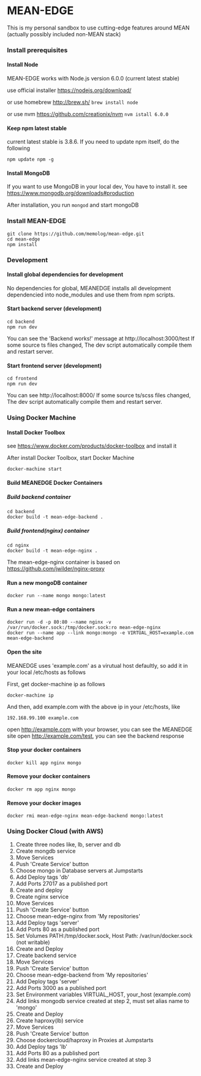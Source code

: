 # MEAN-EDGE
This is my personal sandbox to use cutting-edge features around MEAN (actually possibly included non-MEAN stack)

### Install prerequisites
#### Install Node
MEAN-EDGE works with Node.js version 6.0.0 (current latest stable)

use official installer https://nodejs.org/download/

or use homebrew http://brew.sh/ ```brew install node```

or use nvm https://github.com/creationix/nvm ```nvm istall 6.0.0```

#### Keep npm latest stable
current latest stable is 3.8.6.
If you need to update npm itself, do the following

```
npm update npm -g
```

#### Install MongoDB
If you want to use MongoDB in your local dev, You have to install it.
see https://www.mongodb.org/downloads#production 

After installation, you run ```mongod``` and start mongoDB

### Install MEAN-EDGE
```
git clone https://github.com/memolog/mean-edge.git
cd mean-edge
npm install
```

### Development
#### Install global dependencies for development
No dependencies for global, MEANEDGE installs all development dependencied into node_modules and use them from npm scripts. 

#### Start backend server (development)
```
cd backend
npm run dev
```

You can see the 'Backend works!' message at http://localhost:3000/test 
If some source ts files changed, The dev script automatically compile them and restart server.

#### Start frontend server (development)
```
cd frontend
npm run dev
```

You can see http://localhost:8000/
If some source ts/scss files changed, The dev script automatically compile them and restart server.

### Using Docker Machine
#### Install Docker Toolbox
see https://www.docker.com/products/docker-toolbox and install it

After install Docker Toolbox, start Docker Machine
```
docker-machine start
```

#### Build MEANEDGE Docker Containers
##### Build backend container
```
cd backend
docker build -t mean-edge-backend .
```

##### Build frontend(nginx) container
```
cd nginx
docker build -t mean-edge-nginx .
```

The mean-edge-nginx container is based on https://github.com/jwilder/nginx-proxy 

#### Run a new mongoDB container
```
docker run --name mongo mongo:latest
```

#### Run a new mean-edge containers
```
docker run -d -p 80:80 --name nginx -v /var/run/docker.sock:/tmp/docker.sock:ro mean-edge-nginx
docker run --name app --link mongo:mongo -e VIRTUAL_HOST=example.com mean-edge-backend
```

#### Open the site
MEANEDGE uses 'example.com' as a virutual host defaultly, so add it in your local /etc/hosts as follows

First, get docker-machine ip as follows
```
docker-machine ip
```

And then, add example.com with the above ip in your /etc/hosts, like
```
192.168.99.100 example.com
```

open http://example.com with your browser, you can see the MEANEDGE site
open http://example.com/test, you can see the backend response

#### Stop your docker containers
```
docker kill app nginx mongo 
```

#### Remove your docker containers
```
docker rm app nginx mongo
```

#### Remove your docker images
```
docker rmi mean-edge-nginx mean-edge-backend mongo:latest
```

### Using Docker Cloud (with AWS)
1. Create three nodes like, lb, server and db
2. Create mongdb service
  1. Move Services
  2. Push 'Create Service' button
  3. Choose mongo in Database servers at Jumpstarts
  4. Add Deploy tags 'db'
  5. Add Ports 27017 as a published port
  6. Create and deploy
3. Create nginx service
  1. Move Services
  2. Push 'Create Service' button
  3. Choose mean-edge-nginx from 'My repositories'
  4. Add Deploy tags 'server'
  5. Add Ports 80 as a published port
  6. Set Volumes PATH:/tmp/docker.sock, Host Path: /var/run/docker.sock (not writable)
  7. Create and Deploy
4. Create backend service
  1. Move Services
  2. Push 'Create Service' button
  3. Choose mean-edge-backend from 'My repositories'
  4. Add Deploy tags 'server'
  5. Add Ports 3000 as a published port
  6. Set Environment variables VIRTUAL_HOST, your_host (example.com)
  7. Add links mongodb service created at step 2, must set alias name to 'mongo'
  8. Create and Deploy
5. Create haproxy(lb) service
  1. Move Services
  2. Push 'Create Service' button
  3. Choose dockercloud/haproxy in Proxies at Jumpstarts
  4. Add Deploy tags 'lb'
  5. Add Ports 80 as a published port
  6. Add links mean-edge-nginx service created at step 3
  7. Create and Deploy